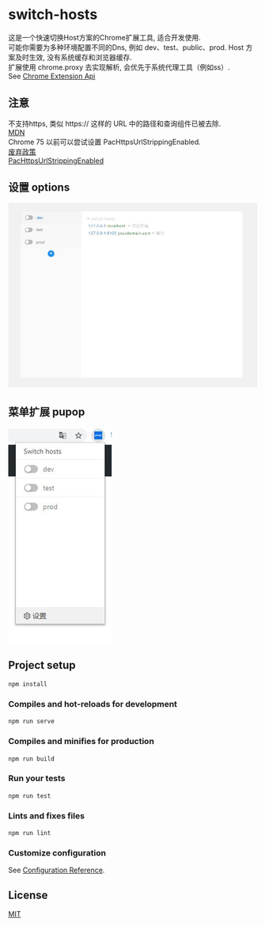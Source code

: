 # switch-hosts
这是一个快速切换Host方案的Chrome扩展工具, 适合开发使用.  
可能你需要为多种环境配置不同的Dns, 例如 dev、test、public、prod.
Host 方案及时生效, 没有系统缓存和浏览器缓存.   
扩展使用 chrome.proxy 去实现解析, 会优先于系统代理工具（例如ss）.  
See [Chrome Extension Api](https://developer.chrome.com/extensions/proxy) 

## 注意
不支持https, 类似 https:// 这样的 URL 中的路径和查询组件已被去除.    
[MDN](https://developer.mozilla.org/zh-CN/docs/Web/HTTP/Proxy_servers_and_tunneling/Proxy_Auto-Configuration_(PAC)_file)  
Chrome 75 以前可以尝试设置 PacHttpsUrlStrippingEnabled.    
[废弃政策](https://support.google.com/chrome/a/answer/7643500?hl=zh-Hant)  
[PacHttpsUrlStrippingEnabled](https://cloud.google.com/docs/chrome-enterprise/policies/?policy=PacHttpsUrlStrippingEnabled)  


## 设置 options 
![image](https://github.com/besfro/switch-hosts/blob/master/public/options.png)

## 菜单扩展 pupop 
![image](https://github.com/besfro/switch-hosts/blob/master/public/pupop.png)

## Project setup
```
npm install
```

### Compiles and hot-reloads for development
```
npm run serve
```

### Compiles and minifies for production
```
npm run build
```

### Run your tests
```
npm run test
```

### Lints and fixes files
```
npm run lint
```

### Customize configuration
See [Configuration Reference](https://cli.vuejs.org/config/).

## License
[MIT](https://choosealicense.com/licenses/mit/)


